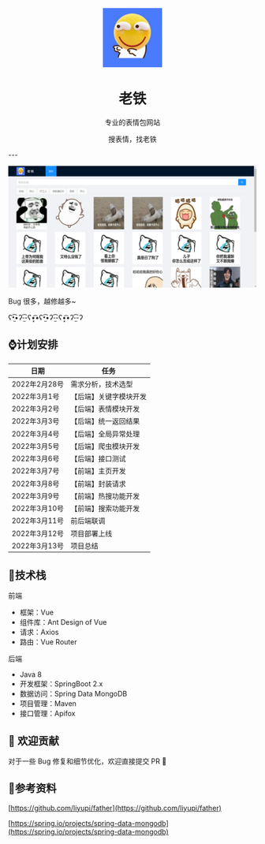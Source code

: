 <div align="center"><img src="./assets/20220216115326.jpg" width="120px"/></div>



<h1 align="center">老铁</h1>

<div align="center">
    <p>
        专业的表情包网站
    </p>
    <p>
        搜表情，找老铁
    </p>
</div>
---



![image-20220307162919588](assets/image-20220307162919588.png)

Bug 很多，越修越多~

ʕ•̫͡•ʔ-̫͡-ʕ•͓͡•ʕ•̫͡•ʔ-̫͡-ʕ•͓͡•ʔ-̫͡-ʔ

## ⌚计划安排

| 日期          | 任务                   |
| ------------- | ---------------------- |
| 2022年2月28号 | 需求分析，技术选型     |
| 2022年3月1号  | 【后端】关键字模块开发 |
| 2022年3月2号  | 【后端】表情模块开发   |
| 2022年3月3号  | 【后端】统一返回结果   |
| 2022年3月4号  | 【后端】全局异常处理   |
| 2022年3月5号  | 【后端】爬虫模块开发   |
| 2022年3月6号  | 【后端】接口测试       |
| 2022年3月7号  | 【前端】主页开发       |
| 2022年3月8号  | 【前端】封装请求       |
| 2022年3月9号  | 【前端】热搜功能开发   |
| 2022年3月10号 | 【前端】搜索功能开发   |
| 2022年3月11号 | 前后端联调             |
| 2022年3月12号 | 项目部署上线           |
| 2022年3月13号 | 项目总结               |

## 🔧技术栈

前端

- 框架：Vue
- 组件库：Ant Design of Vue
- 请求：Axios
- 路由：Vue Router

后端

- Java 8
- 开发框架：SpringBoot 2.x
- 数据访问：Spring Data MongoDB
- 项目管理：Maven
- 接口管理：Apifox

## 🤝 欢迎贡献

对于一些 Bug 修复和细节优化，欢迎直接提交 PR 🌹

## 🔗参考资料

[https://github.com/liyupi/father](https://github.com/liyupi/father)

[https://spring.io/projects/spring-data-mongodb](https://spring.io/projects/spring-data-mongodb)

